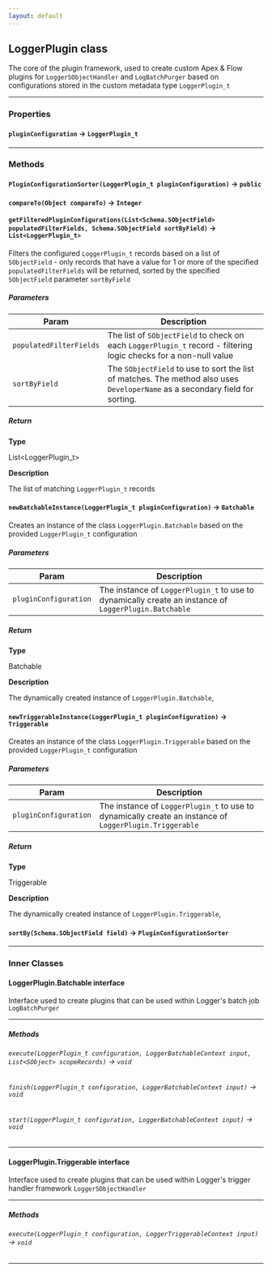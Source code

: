 ```yaml
---
layout: default
---
```


## LoggerPlugin class

The core of the plugin framework, used to create custom Apex &amp; Flow plugins for `LoggerSObjectHandler` and `LogBatchPurger` based on configurations stored in the custom metadata type `LoggerPlugin_t`

---

### Properties

#### `pluginConfiguration` → `LoggerPlugin_t`

---

### Methods

#### `PluginConfigurationSorter(LoggerPlugin_t pluginConfiguration)` → `public`

#### `compareTo(Object compareTo)` → `Integer`

#### `getFilteredPluginConfigurations(List<Schema.SObjectField> populatedFilterFields, Schema.SObjectField sortByField)` → `List<LoggerPlugin_t>`

Filters the configured `LoggerPlugin_t` records based on a list of `SObjectField` - only records that have a value for 1 or more of the specified `populatedFilterFields` will be returned, sorted by the specified `SObjectField` parameter `sortByField`

##### Parameters

| Param                   | Description                                                                                                                   |
| ----------------------- | ----------------------------------------------------------------------------------------------------------------------------- |
| `populatedFilterFields` | The list of `SObjectField` to check on each `LoggerPlugin_t` record - filtering logic checks for a non-null value             |
| `sortByField`           | The `SObjectField` to use to sort the list of matches. The method also uses `DeveloperName` as a secondary field for sorting. |

##### Return

**Type**

List&lt;LoggerPlugin_t&gt;

**Description**

The list of matching `LoggerPlugin_t` records

#### `newBatchableInstance(LoggerPlugin_t pluginConfiguration)` → `Batchable`

Creates an instance of the class `LoggerPlugin.Batchable` based on the provided `LoggerPlugin_t` configuration

##### Parameters

| Param                 | Description                                                                                           |
| --------------------- | ----------------------------------------------------------------------------------------------------- |
| `pluginConfiguration` | The instance of `LoggerPlugin_t` to use to dynamically create an instance of `LoggerPlugin.Batchable` |

##### Return

**Type**

Batchable

**Description**

The dynamically created instance of `LoggerPlugin.Batchable`,

#### `newTriggerableInstance(LoggerPlugin_t pluginConfiguration)` → `Triggerable`

Creates an instance of the class `LoggerPlugin.Triggerable` based on the provided `LoggerPlugin_t` configuration

##### Parameters

| Param                 | Description                                                                                             |
| --------------------- | ------------------------------------------------------------------------------------------------------- |
| `pluginConfiguration` | The instance of `LoggerPlugin_t` to use to dynamically create an instance of `LoggerPlugin.Triggerable` |

##### Return

**Type**

Triggerable

**Description**

The dynamically created instance of `LoggerPlugin.Triggerable`,

#### `sortBy(Schema.SObjectField field)` → `PluginConfigurationSorter`

---

### Inner Classes

#### LoggerPlugin.Batchable interface

Interface used to create plugins that can be used within Logger&apos;s batch job `LogBatchPurger`

---

##### Methods

###### `execute(LoggerPlugin_t configuration, LoggerBatchableContext input, List<SObject> scopeRecords)` → `void`

###### `finish(LoggerPlugin_t configuration, LoggerBatchableContext input)` → `void`

###### `start(LoggerPlugin_t configuration, LoggerBatchableContext input)` → `void`

---

#### LoggerPlugin.Triggerable interface

Interface used to create plugins that can be used within Logger&apos;s trigger handler framework `LoggerSObjectHandler`

---

##### Methods

###### `execute(LoggerPlugin_t configuration, LoggerTriggerableContext input)` → `void`

---
